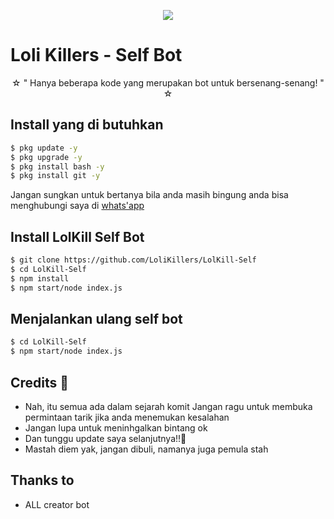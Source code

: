 <p align="center">
  <img src="https://wallpapercave.com/wp/wp5683626.jpg">
</p>

# Loli Killers - Self Bot

<p align="center">
☆ " Hanya beberapa kode yang merupakan bot untuk bersenang-senang! " ☆
</p>

## Install yang di butuhkan

```sh
$ pkg update -y
$ pkg upgrade -y
$ pkg install bash -y
$ pkg install git -y
```

Jangan sungkan untuk bertanya bila anda masih bingung anda bisa menghubungi saya di [whats'app](https://wa.me/6283803728334)

## Install LolKill Self Bot

```sh
$ git clone https://github.com/LoliKillers/LolKill-Self
$ cd LolKill-Self
$ npm install
$ npm start/node index.js
```

## Menjalankan ulang self bot

```sh
$ cd LolKill-Self
$ npm start/node index.js
```

## Credits 📍
* Nah, itu semua ada dalam sejarah komit
Jangan ragu untuk membuka permintaan tarik jika anda menemukan kesalahan
* Jangan lupa untuk meninhgalkan bintang ok
* Dan tunggu update saya selanjutnya!!👣
* Mastah diem yak, jangan dibuli, namanya juga pemula stah

## Thanks to
* ALL creator bot

